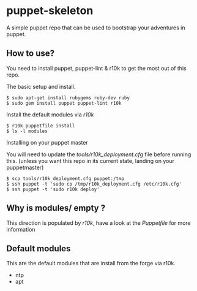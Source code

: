 puppet-skeleton
==================

A simple puppet repo that can be used to bootstrap your adventures in puppet.

How to use?
--------------

You need to install puppet, puppet-lint & r10k to get the most out of this repo.

The basic setup and install.

    $ sudo apt-get install rubygems ruby-dev ruby
    $ sudo gem install puppet puppet-lint r10k

Install the default modules via *r10k*

	$ r10k puppetfile install
	$ ls -l modules

Installing on your puppet master

You will need to update the *tools/r10k_deployment.cfg* file before running this.
(unless you want this repo in its current state, landing on your puppetmaster)

	$ scp tools/r10k_deployment.cfg puppet:/tmp
	$ ssh puppet -t 'sudo cp /tmp/r10k_deployment.cfg /etc/r10k.cfg'
	$ ssh puppet -t 'sudo r10k deploy'

Why is modules/ empty ?
-----------------------------

This direction is populated by *r10k*, have a look at the *Puppetfile* for more information

Default modules
---------------

This are the default modules that are install from the forge via r10k.

* ntp
* apt
